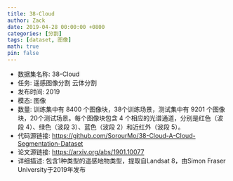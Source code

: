 ```yaml
---
title: 38-Cloud
author: Zack
date: 2019-04-28 00:00:00 +0800
categories: [分割]
tags: [dataset, 图像]
math: true
pin: false
---
```

- 数据集名称: 38-Cloud
- 任务: 遥感图像分割 云体分割
- 发布时间: 2019
- 模态: 图像
- 数量: 训练集中有 8400 个图像块，38个训练场景，测试集中有 9201 个图像块，20个测试场景。每个图像块包含 4 个相应的光谱通道，分别是红色（波段 4）、绿色（波段 3）、蓝色（波段 2）和近红外（波段 5）。
- 代码源链接: https://github.com/SorourMo/38-Cloud-A-Cloud-Segmentation-Dataset
- 论文源链接: https://arxiv.org/abs/1901.10077
- 详细描述: 包含1种类型的遥感地物类型，提取自Landsat 8，由Simon Fraser University于2019年发布
